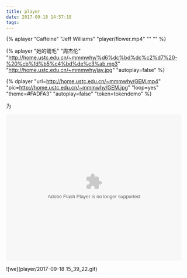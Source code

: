 ```yaml
---
title: player
date: 2017-09-18 14:57:18
tags:
---
```



{% aplayer "Caffeine" "Jeff Williams" "player/flower.mp4" "" "" %}


{% aplayer "她的睫毛" "周杰伦" "http://home.ustc.edu.cn/~mmmwhy/%d6%dc%bd%dc%c2%d7%20-%20%cb%fd%b5%c4%bd%de%c3%ab.mp3"  "http://home.ustc.edu.cn/~mmmwhy/jay.jpg" "autoplay=false" %}


{% dplayer "url=http://home.ustc.edu.cn/~mmmwhy/GEM.mp4"  "pic=http://home.ustc.edu.cn/~mmmwhy/GEM.jpg" "loop=yes" "theme=#FADFA3" "autoplay=false" "token=tokendemo" %}


为

<embed src="https://imgcache.qq.com/tencentvideo_v1/playerv3/TPout.swf?max_age=86400&v=20161117&vid=a05389i8ajx&auto=0" allowFullScreen="true" quality="high" width="480" height="400" align="middle" allowScriptAccess="always" type="application/x-shockwave-flash"></embed>


![we](player/2017-09-18 15_39_22.gif)